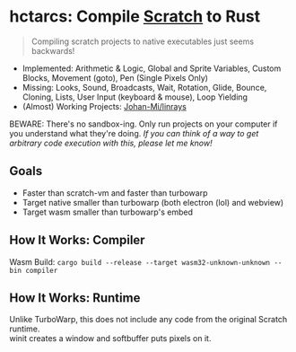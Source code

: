 # hctarcs: Compile [Scratch](https://scratch.mit.edu) to Rust 

> Compiling scratch projects to native executables just seems backwards! 

- Implemented: Arithmetic & Logic, Global and Sprite Variables, Custom Blocks, Movement (goto), Pen (Single Pixels Only)
- Missing: Looks, Sound, Broadcasts, Wait, Rotation, Glide, Bounce, Cloning, Lists, User Input (keyboard & mouse), Loop Yielding 
- (Almost) Working Projects: [Johan-Mi/linrays](https://scratch.mit.edu/projects/726052645)

BEWARE: There's no sandbox-ing. Only run projects on your computer if you understand what they're doing. 
*If you can think of a way to get arbitrary code execution with this, please let me know!*

<!--
## Build

- [Install Rust](https://www.rust-lang.org/tools/install)
- `git clone "https://github.com/LukeGrahamLandry/hctarcs.git" && cd hctarcs`
- `cargo build --release`

## Usage

- Export your scratch project to a .sb3 file.
- `cargo run --release --bin compiler`
- `cd target/scratch_out`
- `cargo run`
-->

## Goals

- Faster than scratch-vm and faster than turbowarp
- Target native smaller than turbowarp (both electron (lol) and webview)
- Target wasm smaller than turbowarp's embed 

## How It Works: Compiler

Wasm Build: `cargo build --release --target wasm32-unknown-unknown --bin compiler`

## How It Works: Runtime

Unlike TurboWarp, this does not include any code from the original Scratch runtime.  
winit creates a window and softbuffer puts pixels on it. 
